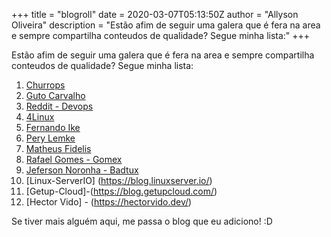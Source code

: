 +++
title = "blogroll"
date = 2020-03-07T05:13:50Z
author = "Allyson Oliveira"
description = "Estão afim de seguir uma galera que é fera na area e sempre compartilha conteudos de qualidade? Segue minha lista:"
+++

Estão afim de seguir uma galera que é fera na area e sempre compartilha conteudos de qualidade? Segue minha lista:

1. [Churrops](https://churrops.io/)
2. [Guto Carvalho](http://gutocarvalho.net/blog/)
3. [Reddit - Devops](https://www.reddit.com/r/devops/)
4. [4Linux](https://blog.4linux.com.br/)
5. [Fernando Ike](https://www.fernandoike.com/)
6. [Pery Lemke](https://www.perylemke.com/)
7. [Matheus Fidelis](https://www.nanoshots.com.br/)
8. [Rafael Gomes - Gomex](https://gomex.me/)
9. [Jeferson Noronha - Badtux](https://www.linuxtips.io/)
10. [Linux-ServerIO] (https://blog.linuxserver.io/)
11. [Getup-Cloud]-(https://blog.getupcloud.com/)
12. [Hector Vido] - (https://hectorvido.dev/)

Se tiver mais alguém aqui, me passa o blog que eu adiciono! :D 
